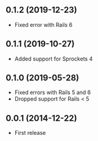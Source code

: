 ## 0.1.2 (2019-12-23)

- Fixed error with Rails 6

## 0.1.1 (2019-10-27)

- Added support for Sprockets 4

## 0.1.0 (2019-05-28)

- Fixed errors with Rails 5 and 6
- Dropped support for Rails < 5

## 0.0.1 (2014-12-22)

- First release
